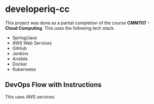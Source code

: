 # developeriq-cc
This project was done as a partial completion of the course **CMM707 - Cloud Computing**.
This uses the following tech stack.
- Spring/Java
- AWS Web Services
- GitHub
- Jenkins
- Ansible
- Docker
- Kubernetes

## DevOps Flow with Instructions
This uses AWS services.